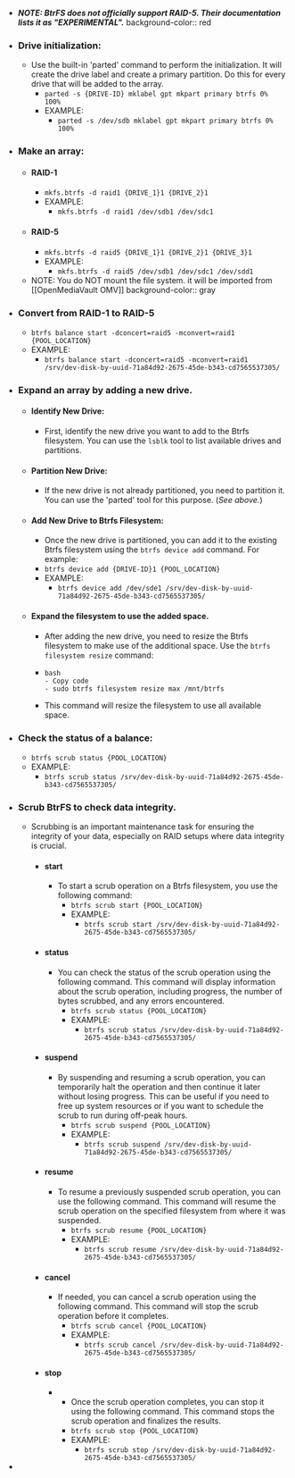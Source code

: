 - ***NOTE: BtrFS does not officially support RAID-5.  Their documentation lists it as "EXPERIMENTAL".***
  background-color:: red
- ### Drive initialization:
	- Use the built-in 'parted' command to perform the initialization.  It will create the drive label and create a primary partition.  Do this for every drive that will be added to the array.
		- ``parted -s {DRIVE-ID} mklabel gpt mkpart primary btrfs 0% 100%``
		- EXAMPLE:
			- ``parted -s /dev/sdb mklabel gpt mkpart primary btrfs 0% 100%``
- ### Make an array:
	- #### RAID-1
		- ``mkfs.btrfs -d raid1 {DRIVE_1}1 {DRIVE_2}1``
		- EXAMPLE:
			- ``mkfs.btrfs -d raid1 /dev/sdb1 /dev/sdc1``
	- #### RAID-5
		- ``mkfs.btrfs -d raid5 {DRIVE_1}1 {DRIVE_2}1 {DRIVE_3}1``
		- EXAMPLE:
			- ``mkfs.btrfs -d raid5 /dev/sdb1 /dev/sdc1 /dev/sdd1``
	- NOTE: You do NOT mount the file system.  it will be imported from [[OpenMediaVault OMV]]
	  background-color:: gray
- ### Convert from RAID-1 to RAID-5
	- ``btrfs balance start -dconcert=raid5 -mconvert=raid1 {POOL_LOCATION}``
	- EXAMPLE:
		- ``btrfs balance start -dconcert=raid5 -mconvert=raid1 /srv/dev-disk-by-uuid-71a84d92-2675-45de-b343-cd7565537305/``
- ### Expand an array by adding a new drive.
	- #### Identify New Drive:
		- First, identify the new drive you want to add to the Btrfs filesystem. You can use the `lsblk` tool to list available drives and partitions.
	- #### Partition New Drive:
		- If the new drive is not already partitioned, you need to partition it. You can use the 'parted' tool for this purpose. (*See above.*)
	- #### Add New Drive to Btrfs Filesystem:
		- Once the new drive is partitioned, you can add it to the existing Btrfs filesystem using the `btrfs device add` command. For example:
		- ``btrfs device add {DRIVE-ID}1 {POOL_LOCATION}``
		- EXAMPLE:
			- ``btrfs device add /dev/sde1 /srv/dev-disk-by-uuid-71a84d92-2675-45de-b343-cd7565537305/``
	- #### Expand the filesystem to use the added space.
		- After adding the new drive, you need to resize the Btrfs filesystem to make use of the additional space. Use the `btrfs filesystem resize` command:
		- ```
		  bash
		  - Copy code
		  - sudo btrfs filesystem resize max /mnt/btrfs
		  ```
		- This command will resize the filesystem to use all available space.
- ### Check the status of a balance:
	- ``btrfs scrub status {POOL_LOCATION}``
	- EXAMPLE:
		- ``btrfs scrub status /srv/dev-disk-by-uuid-71a84d92-2675-45de-b343-cd7565537305/``
- ### Scrub BtrFS to check data integrity.
	- Scrubbing is an important maintenance task for ensuring the integrity of your data, especially on RAID setups where data integrity is crucial.
		- #### start
			- To start a scrub operation on a Btrfs filesystem, you use the following command:
				- ``btrfs scrub start {POOL_LOCATION}``
				- EXAMPLE:
					- ``btrfs scrub start /srv/dev-disk-by-uuid-71a84d92-2675-45de-b343-cd7565537305/``
		- #### status
			- You can check the status of the scrub operation using the following command.  This command will display information about the scrub operation, including progress, the number of bytes scrubbed, and any errors encountered.
				- ``btrfs scrub status {POOL_LOCATION}``
				- EXAMPLE:
					- ``btrfs scrub status /srv/dev-disk-by-uuid-71a84d92-2675-45de-b343-cd7565537305/``
		- #### suspend
			- By suspending and resuming a scrub operation, you can temporarily halt the operation and then continue it later without losing progress. This can be useful if you need to free up system resources or if you want to schedule the scrub to run during off-peak hours.
				- ``btrfs scrub suspend {POOL_LOCATION}``
				- EXAMPLE:
					- ``btrfs scrub suspend /srv/dev-disk-by-uuid-71a84d92-2675-45de-b343-cd7565537305/``
		- #### resume
			- To resume a previously suspended scrub operation, you can use the following command.  This command will resume the scrub operation on the specified filesystem from where it was suspended.
				- ``btrfs scrub resume {POOL_LOCATION}``
				- EXAMPLE:
					- ``btrfs scrub resume /srv/dev-disk-by-uuid-71a84d92-2675-45de-b343-cd7565537305/``
		- #### cancel
			- If needed, you can cancel a scrub operation using the following command.  This command will stop the scrub operation before it completes.
				- ``btrfs scrub cancel {POOL_LOCATION}``
				- EXAMPLE:
					- ``btrfs scrub cancel /srv/dev-disk-by-uuid-71a84d92-2675-45de-b343-cd7565537305/``
		- #### stop
			-
				- Once the scrub operation completes, you can stop it using the following command.  This command stops the scrub operation and finalizes the results.
				- ``btrfs scrub stop {POOL_LOCATION}``
				- EXAMPLE:
					- ``btrfs scrub stop /srv/dev-disk-by-uuid-71a84d92-2675-45de-b343-cd7565537305/``
-